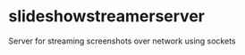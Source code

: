 slideshowstreamerserver
=======================

Server for streaming screenshots over network using sockets

